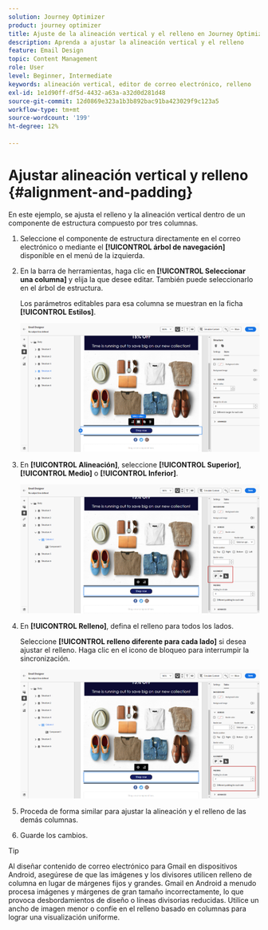 ```yaml
---
solution: Journey Optimizer
product: journey optimizer
title: Ajuste de la alineación vertical y el relleno en Journey Optimizer
description: Aprenda a ajustar la alineación vertical y el relleno
feature: Email Design
topic: Content Management
role: User
level: Beginner, Intermediate
keywords: alineación vertical, editor de correo electrónico, relleno
exl-id: 1e1d90ff-df5d-4432-a63a-a32d0d281d48
source-git-commit: 12d0869e323a1b3b892bac91ba423029f9c123a5
workflow-type: tm+mt
source-wordcount: '199'
ht-degree: 12%

---
```


# Ajustar alineación vertical y relleno {#alignment-and-padding}

En este ejemplo, se ajusta el relleno y la alineación vertical dentro de un componente de estructura compuesto por tres columnas.

1. Seleccione el componente de estructura directamente en el correo electrónico o mediante el **[!UICONTROL árbol de navegación]** disponible en el menú de la izquierda.

1. En la barra de herramientas, haga clic en **[!UICONTROL Seleccionar una columna]** y elija la que desee editar. También puede seleccionarlo en el árbol de estructura.

   Los parámetros editables para esa columna se muestran en la ficha **[!UICONTROL Estilos]**.

   ![](assets/alignment_2.png)

1. En **[!UICONTROL Alineación]**, seleccione **[!UICONTROL Superior]**, **[!UICONTROL Medio]** o **[!UICONTROL Inferior]**.

   ![](assets/alignment_3.png)

1. En **[!UICONTROL Relleno]**, defina el relleno para todos los lados.

   Seleccione **[!UICONTROL relleno diferente para cada lado]** si desea ajustar el relleno. Haga clic en el icono de bloqueo para interrumpir la sincronización.

   ![](assets/alignment_4.png)

1. Proceda de forma similar para ajustar la alineación y el relleno de las demás columnas.

1. Guarde los cambios.

>[!TIP]
>
>Al diseñar contenido de correo electrónico para Gmail en dispositivos Android, asegúrese de que las imágenes y los divisores utilicen relleno de columna en lugar de márgenes fijos y grandes. Gmail en Android a menudo procesa imágenes y márgenes de gran tamaño incorrectamente, lo que provoca desbordamientos de diseño o líneas divisorias reducidas. Utilice un ancho de imagen menor o confíe en el relleno basado en columnas para lograr una visualización uniforme.
